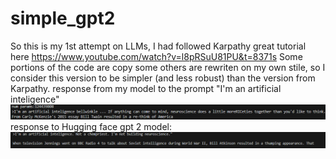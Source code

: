 # simple_gpt2

So this is my 1st attempt on LLMs, I had followed Karpathy great tutorial here https://www.youtube.com/watch?v=l8pRSuU81PU&t=8371s
Some portions of the code are copy some others are rewriten on my own stile, so I consider this version to be simpler (and less robust) than the version from Karpathy.
response from my model to the prompt "I'm an artificial inteligence"
![a](image/my_response.png)
response to Hugging face gpt 2 model:
![nanoGPT](image/gpt2_resp.png)



